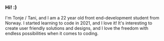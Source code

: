 ### Hi! :)

I'm Tonje / Tani, and I am a 22 year old front end-development student from Norway. I started learning to code in 2021, and I love it! It's interesting to create user friendly solutions and designs, and I love the freedom with endless possibilities when it comes to coding. 


<!--
**Tanific/Tanific** is a ✨ _special_ ✨ repository because its `README.md` (this file) appears on your GitHub profile.

Here are some ideas to get you started:

- 🔭 I’m currently working on ...
- 🌱 I’m currently learning ...
- 👯 I’m looking to collaborate on ...
- 🤔 I’m looking for help with ...
- 💬 Ask me about ...
- 📫 How to reach me: ...
- 😄 Pronouns: ...
- ⚡ Fun fact: ...
-->
